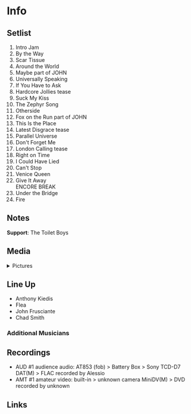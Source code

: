 # Info

## Setlist

1. Intro Jam
2. By the Way
3. Scar Tissue
4. Around the World
5. Maybe part of JOHN
6. Universally Speaking
7. If You Have to Ask
8. Hardcore Jollies tease
9. Suck My Kiss
10. The Zephyr Song
11. Otherside
12. Fox on the Run part of JOHN
13. This Is the Place
14. Latest Disgrace tease
15. Parallel Universe
16. Don't Forget Me
17. London Calling tease
18. Right on Time
19. I Could Have Lied
20. Can't Stop
21. Venice Queen
22. Give It Away
<br> ENCORE BREAK
23. Under the Bridge
24. Fire

## Notes

**Support**: The Toilet Boys

## Media 

<details>
  <summary>Pictures</summary>
  <!--<img alt="Setlist" title="Setlist" src="_.jpg" height="200" />-->
</details>

## Line Up

* Anthony Kiedis
* Flea
* John Frusciante
* Chad Smith

### Additional Musicians

## Recordings

* AUD #1 audience audio: AT853 (fob) > Battery Box > Sony TCD-D7 DAT(M) > FLAC recorded by Alessio  
* AMT #1 amateur video: built-in > unknown camera MiniDV(M) > DVD recorded by unknown

## Links


